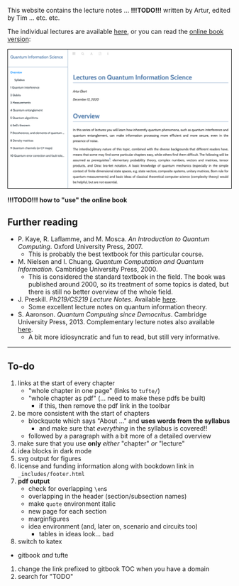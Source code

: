 This website contains the lecture notes ... **!!!TODO!!!** written by Artur, edited by Tim ... etc. etc.

The individual lectures are available [here](tufte/), or you can read the [online book version](book/):

[<img src="book-screenshot.png" alt="A screenshot of the online book" style="border:1px solid black;">](book/)

**!!!TODO!!! how to "use" the online book**

## Further reading

- P. Kaye, R. Laflamme, and M. Mosca. _An Introduction to Quantum Computing_. Oxford University Press, 2007.
    + This is probably the best textbook for this particular course.
- M. Nielsen and I. Chuang. _Quantum Computation and Quantum Information_. Cambridge University Press, 2000.
    + This is considered the standard textbook in the field. The book was published around 2000, so its treatment of some topics is dated, but there is still no better overview of the whole field.
- J. Preskill. _Ph219/CS219 Lecture Notes_. Available [here](http://theory.caltech.edu/~preskill/ph219/index.html#lecture).
    + Some excellent lecture notes on quantum information theory.
- S. Aaronson. _Quantum Computing since Democritus_. Cambridge University Press, 2013. Complementary lecture notes also available [here](https://www.scottaaronson.com/democritus/).
    + A bit more idiosyncratic and fun to read, but still very informative.

---

## To-do

1. links at the start of every chapter
    + "whole chapter in one page" (links to `tufte/`)
    + "whole chapter as pdf" (... need to make these pdfs be built)
        * if this, then remove the pdf link in the toolbar
1. be more consistent with the start of chapters
    + blockquote which says "About ..." and **uses words from the syllabus**
        * and make sure that _everything_ in the syllabus is covered!!
    + followed by a paragraph with a bit more of a detailed overview
1. make sure that you use **only** _either_ "chapter" _or_ "lecture"
1. idea blocks in dark mode
1. svg output for figures
1. license and funding information along with bookdown link in `_includes/footer.html`
1. **pdf output**
    + check for overlapping `\en`s
    + overlapping in the header (section/subsection names)
    + make `quote` environment italic
    + new page for each section
    + marginfigures
    + idea environment (and, later on, scenario and circuits too)
        * tables in ideas look... bad
1. switch to katex
  + gitbook _and_ tufte
1. change the link prefixed to gitbook TOC when you have a domain
1. search for "TODO"
